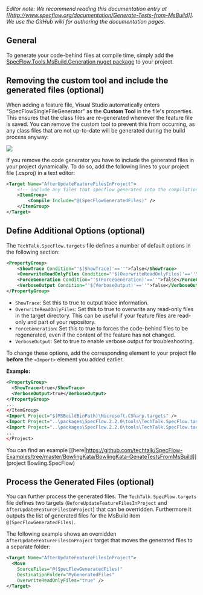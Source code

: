 _Editor note: We recommend reading this documentation entry at [[http://www.specflow.org/documentation/Generate-Tests-from-MsBuild]]. We use the GitHub wiki for authoring the documentation pages._

## General

To generate your code-behind files at compile time, simply add the [SpecFlow.Tools.MsBuild.Generation nuget package](https://www.nuget.org/packages/SpecFlow.Tools.MsBuild.Generation/) to your project.

## Removing the custom tool and include the generated files (optional)

When adding a feature file, Visual Studio automatically enters "SpecFlowSingleFileGenerator" as the **Custom Tool** in the file's properties. This ensures that the class files are re-generated whenever the feature file is saved. You can remove the custom tool to prevent this from occurring, as any class files that are not up-to-date will be generated during the build process anyway:

<img src=http://www.specflow.org/screenshots/CustomTool.png>

If you remove the code generator you have to include the generated files in your project dynamically. To do so, add the following lines to your project file (.csproj) in a text editor:

```xml
<Target Name="AfterUpdateFeatureFilesInProject">
    <!-- include any files that specflow generated into the compilation of the project -->
    <ItemGroup>
        <Compile Include="@(SpecFlowGeneratedFiles)" />
    </ItemGroup>
</Target>
```

## Define Additional Options (optional)
The `TechTalk.SpecFlow.targets` file defines a number of default options in the following section:

```xml
<PropertyGroup>
    <ShowTrace Condition="'$(ShowTrace)'==''">false</ShowTrace>
    <OverwriteReadOnlyFiles Condition="'$(OverwriteReadOnlyFiles)'==''">false</OverwriteReadOnlyFiles>
    <ForceGeneration Condition="'$(ForceGeneration)'==''">false</ForceGeneration>
    <VerboseOutput Condition="'$(VerboseOutput)'==''">false</VerboseOutput>
</PropertyGroup>
```
* `ShowTrace`: Set this to true to output trace information.
* `OverwriteReadOnlyFiles`: Set this to true to overwrite any read-only files in the target directory. This can be useful if your feature files are read-only and part of your repository.
* `ForceGeneration`: Set this to true to forces the code-behind files to be regenerated, even if the content of the feature has not changed. 
* `VerboseOutput`: Set to true to enable verbose output for troubleshooting.

To change these options, add the corresponding element to your project file **before** the `<Import>` element you added earlier.

**Example:**

```xml
<PropertyGroup>
  <ShowTrace>true</ShowTrace>
  <VerboseOutput>true</VerboseOutput>
</PropertyGroup>
...
</ItemGroup>
<Import Project="$(MSBuildBinPath)\Microsoft.CSharp.targets" />
<Import Project="..\packages\SpecFlow.2.2.0\tools\TechTalk.SpecFlow.tasks"  Condition="Exists('..\packages\SpecFlow.2.2.0\tools\TechTalk.SpecFlow.tasks')" />
<Import Project="..\packages\SpecFlow.2.2.0\tools\TechTalk.SpecFlow.targets" Condition="Exists('..\packages\SpecFlow.2.2.0\tools\TechTalk.SpecFlow.targets')" />
...
</Project>
```

You can find an example [[here|https://github.com/techtalk/SpecFlow-Examples/tree/master/BowlingKata/BowlingKata-GenateTestsFromMsBuild]] (project Bowling.SpecFlow)

<!--
## Including Feature Files Dynamically
If you are also adding, renaming or deleting feature files outside of Visual Studio, you can include these files in your project dynamically. To do so, add the following lines to your project file in a text editor:

An example can be found [[here|https://github.com/techtalk/SpecFlow-Examples/tree/master/BowlingKata/BowlingKata-GenateTestsFromMsBuild]] (project Bowling.SpecFlow.DynamicallyIncludedFeatureFiles)
-->

## Process the Generated Files (optional)

You can further process the generated files. The `TechTalk.SpecFlow.targets` file defines two targets (`BeforeUpdateFeatureFilesInProject` and `AfterUpdateFeatureFilesInProject`) that can be overridden. Furthermore it outputs the list of generated files for the MsBuild item `@(SpecFlowGeneratedFiles)`.

The following example shows an overridden `AfterUpdateFeatureFilesInProject` target that moves the generated files to a separate folder:

```xml
<Target Name="AfterUpdateFeatureFilesInProject">
  <Move 
    SourceFiles="@(SpecFlowGeneratedFiles)" 
    DestinationFolder="MyGeneratedFiles" 
    OverwriteReadOnlyFiles="true" />
</Target>
```